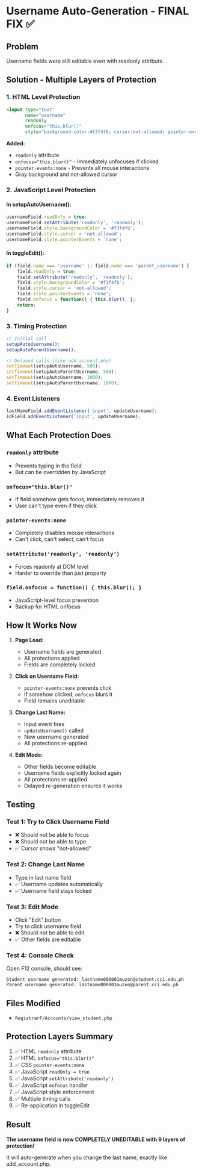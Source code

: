 # Username Auto-Generation - FINAL FIX ✅

## Problem
Username fields were still editable even with readonly attribute.

## Solution - Multiple Layers of Protection

### 1. HTML Level Protection
```html
<input type="text" 
       name="username" 
       readonly 
       onfocus="this.blur()" 
       style="background-color:#f3f4f6; cursor:not-allowed; pointer-events:none;">
```

**Added:**
- `readonly` attribute
- `onfocus="this.blur()"` - Immediately unfocuses if clicked
- `pointer-events:none` - Prevents all mouse interactions
- Gray background and not-allowed cursor

### 2. JavaScript Level Protection

#### In setupAutoUsername():
```javascript
usernameField.readOnly = true;
usernameField.setAttribute('readonly', 'readonly');
usernameField.style.backgroundColor = '#f3f4f6';
usernameField.style.cursor = 'not-allowed';
usernameField.style.pointerEvents = 'none';
```

#### In toggleEdit():
```javascript
if (field.name === 'username' || field.name === 'parent_username') {
    field.readOnly = true;
    field.setAttribute('readonly', 'readonly');
    field.style.backgroundColor = '#f3f4f6';
    field.style.cursor = 'not-allowed';
    field.style.pointerEvents = 'none';
    field.onfocus = function() { this.blur(); };
    return;
}
```

### 3. Timing Protection
```javascript
// Initial call
setupAutoUsername();
setupAutoParentUsername();

// Delayed calls (like add_account.php)
setTimeout(setupAutoUsername, 500);
setTimeout(setupAutoParentUsername, 500);
setTimeout(setupAutoUsername, 1000);
setTimeout(setupAutoParentUsername, 1000);
```

### 4. Event Listeners
```javascript
lastNameField.addEventListener('input', updateUsername);
idField.addEventListener('input', updateUsername);
```

## What Each Protection Does

### `readonly` attribute
- Prevents typing in the field
- But can be overridden by JavaScript

### `onfocus="this.blur()"`
- If field somehow gets focus, immediately removes it
- User can't type even if they click

### `pointer-events:none`
- Completely disables mouse interactions
- Can't click, can't select, can't focus

### `setAttribute('readonly', 'readonly')`
- Forces readonly at DOM level
- Harder to override than just property

### `field.onfocus = function() { this.blur(); }`
- JavaScript-level focus prevention
- Backup for HTML onfocus

## How It Works Now

1. **Page Load:**
   - Username fields are generated
   - All protections applied
   - Fields are completely locked

2. **Click on Username Field:**
   - `pointer-events:none` prevents click
   - If somehow clicked, `onfocus` blurs it
   - Field remains uneditable

3. **Change Last Name:**
   - Input event fires
   - `updateUsername()` called
   - New username generated
   - All protections re-applied

4. **Edit Mode:**
   - Other fields become editable
   - Username fields explicitly locked again
   - All protections re-applied
   - Delayed re-generation ensures it works

## Testing

### Test 1: Try to Click Username Field
- ❌ Should not be able to focus
- ❌ Should not be able to type
- ✅ Cursor shows "not-allowed"

### Test 2: Change Last Name
- Type in last name field
- ✅ Username updates automatically
- ✅ Username field stays locked

### Test 3: Edit Mode
- Click "Edit" button
- Try to click username field
- ❌ Should not be able to edit
- ✅ Other fields are editable

### Test 4: Console Check
Open F12 console, should see:
```
Student username generated: lastname000001muzon@student.cci.edu.ph
Parent username generated: lastname000001muzon@parent.cci.edu.ph
```

## Files Modified
- `RegistrarF/Accounts/view_student.php`

## Protection Layers Summary
1. ✅ HTML `readonly` attribute
2. ✅ HTML `onfocus="this.blur()"`
3. ✅ CSS `pointer-events:none`
4. ✅ JavaScript `readOnly = true`
5. ✅ JavaScript `setAttribute('readonly')`
6. ✅ JavaScript `onfocus` handler
7. ✅ JavaScript style enforcement
8. ✅ Multiple timing calls
9. ✅ Re-application in toggleEdit

## Result
**The username field is now COMPLETELY UNEDITABLE with 9 layers of protection!**

It will auto-generate when you change the last name, exactly like add_account.php.
